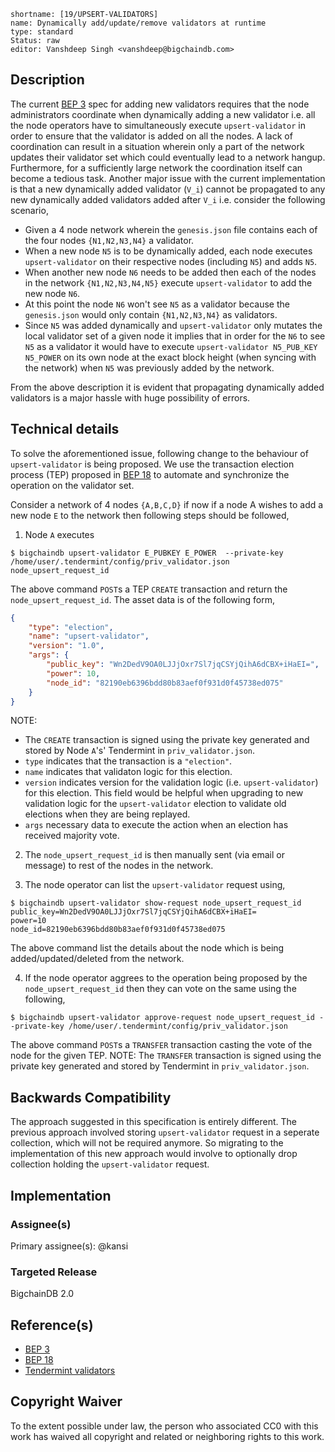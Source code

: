```
shortname: [19/UPSERT-VALIDATORS]
name: Dynamically add/update/remove validators at runtime
type: standard
Status: raw
editor: Vanshdeep Singh <vanshdeep@bigchaindb.com>
```

## Description

The current [BEP 3](https://github.com/bigchaindb/BEPs/blob/master/3/README.md) spec for adding new validators requires that the node administrators coordinate when dynamically adding a new validator i.e. all the node operators have to simultaneously execute `upsert-validator` in order to ensure that the validator is added on all the nodes. A lack of coordination can result in a situation wherein only a part of the network updates their validator set which could eventually lead to a network hangup. Furthermore, for a sufficiently large network the coordination itself can become a tedious task.
Another major issue with the current implementation is that a new dynamically added validator (`V_i`) cannot be propagated to any new dynamically added validators added after `V_i` i.e. consider the following scenario,


- Given a 4 node network wherein the `genesis.json` file contains each of the four nodes `{N1,N2,N3,N4}` a validator.
- When a new node `N5` is to be dynamically added, each node executes `upsert-validator` on their respective nodes (including `N5`) and adds `N5`.
- When another new node `N6` needs to be added then each of the nodes in the network `{N1,N2,N3,N4,N5}` execute `upsert-validator` to add the new node `N6`.
- At this point the node `N6` won't see `N5` as a validator because the `genesis.json` would only contain `{N1,N2,N3,N4}` as validators.
- Since `N5` was added dynamically and `upsert-validator` only mutates the local validator set of a given node it implies that in order for the `N6` to see `N5` as a validator it would have to execute `upsert-validator N5_PUB_KEY N5_POWER` on its own node at the exact block height (when syncing with the network) when `N5` was previously added by the network.


From the above description it is evident that propagating dynamically added validators is a major hassle with huge possibility of errors.


## Technical details

To solve the aforementioned issue, following change to the behaviour of `upsert-validator` is being proposed. We use the transaction election process (TEP) proposed in [BEP 18](https://github.com/bigchaindb/BEPs/pull/44) to automate and synchronize the operation on the validator set.

Consider a network of 4 nodes `{A,B,C,D}` if now if a node A wishes to add a new node `E` to the network then following steps should be followed,

1. Node `A` executes

```
$ bigchaindb upsert-validator E_PUBKEY E_POWER  --private-key /home/user/.tendermint/config/priv_validator.json
node_upsert_request_id
```

The above command `POST`s a TEP `CREATE` transaction and return the `node_upsert_request_id`. The asset data is of the following form,
```json
{
    "type": "election",
    "name": "upsert-validator",
    "version": "1.0",
    "args": {
        "public_key": "Wn2DedV9OA0LJJjOxr7Sl7jqCSYjQihA6dCBX+iHaEI=",
        "power": 10,
        "node_id": "82190eb6396bdd80b83aef0f931d0f45738ed075"
    }
}
```

NOTE:
- The `CREATE` transaction is signed using the private key generated and stored by Node `A`'s' Tendermint in `priv_validator.json`.
- `type` indicates that the transaction is a `"election"`.
- `name` indicates that validaton logic for this election.
- `version` indicates version for the validation logic (i.e. `upsert-validator`) for this election. This field would be helpful when upgrading to new validation logic for the `upsert-validator` election to validate old elections when they are being replayed.
- `args` necessary data to execute the action when an election has received majority vote.


2. The `node_upsert_request_id` is then manually sent (via email or message) to rest of the nodes in the network.

3. The node operator can list the `upsert-validator` request using,

```
$ bigchaindb upsert-validator show-request node_upsert_request_id
public_key=Wn2DedV9OA0LJJjOxr7Sl7jqCSYjQihA6dCBX+iHaEI=
power=10
node_id=82190eb6396bdd80b83aef0f931d0f45738ed075
```

The above command list the details about the node which is being added/updated/deleted from the network.

4. If the node operator aggrees to the operation being proposed by the `node_upsert_request_id` then they can vote on the same using the following,

```
$ bigchaindb upsert-validator approve-request node_upsert_request_id --private-key /home/user/.tendermint/config/priv_validator.json
```

The above command `POST`s a `TRANSFER` transaction casting the vote of the node for the given TEP.
NOTE: The `TRANSFER` transaction is signed using the private key generated and stored by Tendermint in `priv_validator.json`.


## Backwards Compatibility 
The approach suggested in this specification is entirely different. The previous approach involved storing `upsert-validator` request in a seperate collection, which will not be required anymore. So migrating to the implementation of this new approach would involve to optionally drop collection holding the `upsert-validator` request.


## Implementation

### Assignee(s)
Primary assignee(s): @kansi

### Targeted Release
BigchainDB 2.0


## Reference(s)
- [BEP 3](https://github.com/bigchaindb/BEPs/blob/master/3/README.md)
- [BEP 18](https://github.com/bigchaindb/BEPs/pull/44)
- [Tendermint validators](http://tendermint.readthedocs.io/en/master/specification/validators.html)


## Copyright Waiver
To the extent possible under law, the person who associated CC0 with this work has waived all copyright and related or neighboring rights to this work.
